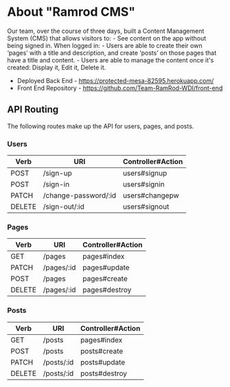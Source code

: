 # About "Ramrod CMS"

Our team, over the course of three days, built a Content Management System (CMS) that allows visitors to: - See content on the app without being signed in.
When logged in:
    - Users are able to create their own ‘pages’ with a title and description, and create ‘posts’ on those pages that have a title and content.
    - Users are able to manage the content once it's created: Display it, Edit it, Delete it.

-  Deployed Back End - https://protected-mesa-82595.herokuapp.com/
-  Front End Repository - https://github.com/Team-RamRod-WDI/front-end

## API Routing


The following routes make up the API for users, pages, and posts.

### Users

| Verb   | URI                  | Controller#Action |
|--------|----------------------|-------------------|
| POST   | /sign-up             | users#signup      |
| POST   | /sign-in             | users#signin      |
| PATCH  | /change-password/:id | users#changepw    |
| DELETE | /sign-out/:id        | users#signout     |

### Pages
| Verb   | URI        | Controller#Action |
|--------|------------|-------------------|
| GET    | /pages     | pages#index       |
| PATCH  | /pages/:id | pages#update      |
| POST   | /pages     | pages#create      |
| DELETE | /pages/:id | pages#destroy     |

### Posts

| Verb   | URI            | Controller#Action |
|--------|----------------|-------------------|
| GET    | /posts         | pages#index       |
| POST   | /posts         | posts#create      |
| PATCH  | /posts/:id     | posts#update      |
| DELETE | /posts/:id     | posts#destroy     |
